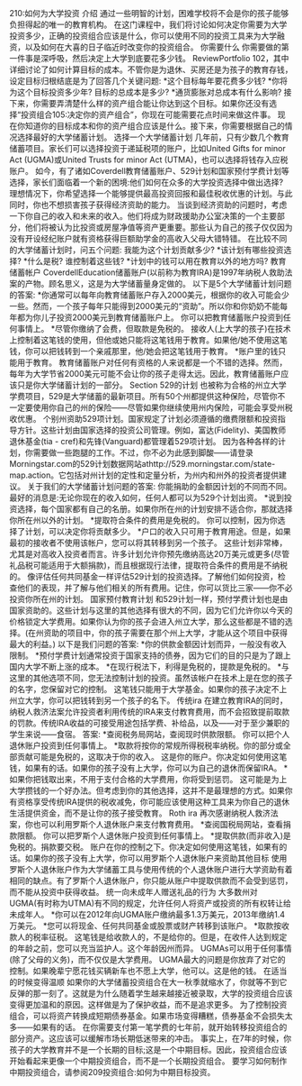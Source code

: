 210:如何为大学投资
介绍
通过一些明智的计划，困难学校将不会是你的孩子能够负担得起的唯一的教育机构。
在这门课程中，我们将讨论如何决定你需要为大学投资多少，正确的投资组合应该是什么，你可以使用不同的投资工具来为大学融资，以及如何在大喜的日子临近时改变你的投资组合。
你需要什么
你需要做的第一件事是深呼吸，然后决定上大学到底要花多少钱。
ReviewPortfolio 102，其中详细讨论了如何计算目标的成本。不管你是为退休、买房还是为孩子的教育存钱，设定目标归根结底是为了回答几个关键问题:
*这个目标每年要花费多少钱?
*你将为这个目标投资多少年?
目标的总成本是多少?
*通货膨胀对总成本有什么影响?
接下来，你需要弄清楚什么样的资产组合能让你达到这个目标。如果你还没有选择“投资组合105:决定你的资产组合”，你现在可能需要花点时间来做这件事。
现在你知道你的目标成本和你的资产组合应该是什么。接下来，你需要根据自己的情况选择最好的大学储蓄计划。
选择一个大学储蓄计划
几年前，只有少数几个教育储蓄项目。家长们可以选择投资于递延税项的账户，比如United Gifts for minor Act (UGMA)或United Trusts for minor Act (UTMA)，也可以选择将钱存入应税账户。
如今，有了诸如Coverdell教育储蓄账户、529计划和国家预付学费计划等选择，家长们面临着一个新的困境:他们如何在众多的大学投资选择中做出选择?
理想情况下，你希望选择一个能够提供最高投资回报和最佳税收优惠的计划。与此同时，你也不想损害孩子获得经济资助的能力。
当谈到经济资助的问题时，考虑一下你自己的收入和未来的收入。他们将成为财政援助办公室决策的一个主要部分，他们将被认为比投资或房屋净值等资产更重要。那些认为自己的孩子仅仅因为没有开设经纪账户就有资格获得巨额助学金的高收入父母大错特错。
在比较不同的大学储蓄计划时，问五个问题:
我能为这个计划贡献多少?
*该计划有哪些投资选择?
*什么是税?
谁控制着这些钱?
*计划中的钱可以用在教育以外的地方吗?
教育储蓄帐户
CoverdellEducation储蓄账户(以前称为教育IRA)是1997年纳税人救助法案的产物。顾名思义，这是为大学储蓄量身定做的。
以下是5个大学储蓄计划问题的答案:
*你通常可以每年向教育储蓄账户存入2000美元，根据你的收入可能会少一些。然而，一个孩子每年只能得到2000美元的“资助”。所以你和你奶奶不能每年都为你儿子投资2000美元到教育储蓄账户上。
你可以把教育储蓄账户投资到任何事情上。
*尽管你缴纳了会费，但取款是免税的。
接收人(上大学的孩子)在技术上控制着这笔钱的使用，但他或她只能将这笔钱用于教育。如果他/她不使用这笔钱，你可以把钱转到一个亲戚那里，他/她会把这笔钱用于教育。
*账户里的钱只能用于教育。
教育储蓄账户对任何有资格的人来说都是一个不错的选择。然而，每年为大学节省2000美元可能不会让你的孩子走得太远。因此，教育储蓄账户应该只是你大学储蓄计划的一部分。
Section 529的计划
也被称为合格的州立大学学费项目，529是大学储蓄的最新项目。所有50个州都提供这种保险，尽管你不一定要使用你自己的州的保险——尽管如果你继续使用州内保险，可能会享受州税收优惠。
个别州资助529项计划。国家规定了计划必须遵循的缴费限额和投资指导方针。这些计划由国家选择的投资公司管理。例如，富达(Fidelity)、美国教师退休基金(tia - cref)和先锋(Vanguard)都管理着529项计划。
因为各种各样的计划，你需要做一些跑腿的工作。不过，你不必为此感到脚酸——请登录Morningstar.com的529计划数据网站athttp://529.morningstar.com/state-map.action。它包括对州计划的定性和定量分析，为州内和州外的投资者提供建议。
关于我们的大学储蓄计划问题的答案:
你能捐助的金额因计划的不同而不同。最好的消息是:无论你现在的收入如何，任何人都可以为529个计划出资。
*说到投资选择，每个国家都有自己的名册。如果你所在州的计划安排不适合你，那就选择你所在州以外的计划。
*提取符合条件的费用是免税的。
你可以控制，因为你选择了计划，可以决定你将贡献多少。
*户口的收入只可用于教育用途。但是，如果最初的接收者不使用该帐户，您可以将其转移到另一个孩子。
这些计划非常棒，尤其是对高收入投资者而言。许多计划允许你预先缴纳高达20万美元或更多(尽管礼品税可能适用于大额捐款)，而且根据现行法律，提取符合条件的费用是不纳税的。
像评估任何共同基金一样评估529计划的投资选择。了解他们如何投资，检查他们的表现，并了解与他们相关的所有费用。记住，你可以货比三家——你不必投资你所在州的计划。
国家预付教育计划
和529计划一样，预付学费计划也是由国家资助的。这些计划与这里的其他选择有很大的不同，因为它们允许你以今天的价格锁定大学费用。如果你认为你的孩子会进入州立大学，那么这些都是不错的选择。(在州资助的项目中，你的孩子需要在那个州上大学，才能从这个项目中获得最大的利益。)
以下是我们问题的答案:
*你的供款金额因计划而异，一般没有收入限制。
*预付学费计划通常投资于国家支持的债券，因为它们的目的只是为了跟上国内大学不断上涨的成本。
*在现行税法下，利得是免税的，提款是免税的。
*与这里的其他选项不同，您无法控制计划的投资。虽然该帐户在技术上是在您的孩子的名字，您保留对它的控制。
这笔钱只能用于大学基金。如果你的孩子决定不上州立大学，你可以把钱转到另一个孩子的名下。
传统ira
在建立教育IRA的同时，纳税人救济法案允许投资者利用传统的IRA来支付教育费用，而不会招致提前取款的罚款。传统IRA收益的可接受用途包括学费、补给品，以及——对于至少兼职的学生来说——食宿。
答案:
*查阅税务局网站，查阅现时供款限额。
你可以把个人退休账户投资到任何事情上。
*取款将按你的常规所得税税率纳税。你的部分或全部贡献可能是免税的，这取决于你的收入。
这是你的账户。你决定如何使用这笔钱，如果有的话。如果你的孩子没有上大学，你可以为自己的退休而保留IRA。
*如果你把钱取出来，不用于支付合格的大学费用，你将受到惩罚。
这可能是为上大学攒钱的一个好办法。但考虑到你的其他选择，这并不是最理想的方式。如果你有资格享受传统IRA提供的税收减免，你可能应该使用这种工具来为你自己的退休生活提供资金，而不是让你的孩子接受教育。
Roth ira
再次感谢纳税人救济法案，你也可以利用罗斯个人退休账户来支付教育费用。
*查阅国税局网站，查看捐款限额。
你可以把罗斯个人退休账户投资到任何事情上。
*提取供款(而非收入)是免税的。捐款要交税。
账户在你的控制之下。你决定如何使用这笔钱，如果有的话。如果你的孩子没有上大学，你可以用罗斯个人退休账户来资助其他目标
使用罗斯个人退休账户作为大学储蓄工具与使用传统的个人退休账户进行大学资助有着相同的缺点。有了罗斯个人退休账户，你只能从账户中提取供款而不会受到惩罚，而不能从投资中获得收益。
统一向未成年人赠送礼品的行为
大多数州对UGMA(有时称为UTMA)有不同的规定，允许任何人将资产或投资的所有权转让给未成年人。
*你可以在2012年向UGMA账户缴纳最多1.3万美元，2013年缴纳1.4万美元。
*您可以将现金、任何共同基金或股票或财产转移到该账户。
*取款按收款人的税率征税。
这笔钱是给收款人的，不是给你的。但是，在收件人达到规定的年龄之前，您可以充当监护人。这个年龄因州而异。
UGMAs可以用于任何事情(除了父母的义务)，而不仅仅是大学费用。
UGMA最大的问题是你放弃了对它的控制。如果晚辈宁愿花钱买辆新车也不愿上大学，他可以。这是他的钱。
在适当的时候变得温顺
如果你的大学储蓄投资组合在大一秋季就缩水了，你就等不到它反弹的那一刻了。这就是为什么随着学生越来越接近被录取，大学的投资组合应该变得更加温和的原因。这样做是为了保护收益，而不是追求更多。
为了控制投资组合，可以将资产转换成短期债券基金。如果市场变得糟糕，债券基金不会损失太多——如果有的话。
在你需要支付第一笔学费的七年前，就开始转移投资组合的部分资产。这应该可以缓解市场长期低迷带来的冲击。
事实上，在7年的时候，你孩子的大学教育并不是一个长期的目标;这是一个中期目标。因此，投资组合应该开始看起来更像一个中期投资组合，而不是一个长期投资组合。
要学习如何制作中期投资组合，请参阅209投资组合:如何为中期目标投资。
